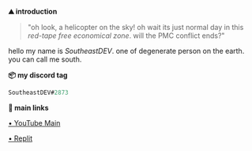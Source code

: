 **⛰️ introduction**
> "oh look, a helicopter on the sky! oh wait its just normal day in this *red-tape free economical zone*. will the PMC conflict ends?"

hello my name is *SoutheastDEV*. one of degenerate person on the earth. you can call me south.

**📦 my discord tag**
```js
SoutheastDEV#2873
```

**📑 main links**

[• YouTube Main](https://youtube.com/channel/UCENH1bHu_Bvm1fdA4Cfq90w)

[• Replit](https://replit.com/@southeastdev)
